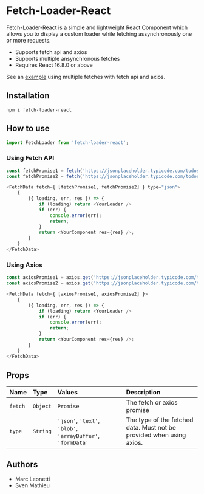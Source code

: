 Fetch-Loader-React
=======================

Fetch-Loader-React is a simple and lightweight React Component which allows you to display a custom loader while fetching assynchronously one or more requests.  

* Supports fetch api and axios
* Supports multiple ansynchronous fetches
* Requires React 16.8.0 or above

See an [example](https://jsfiddle.net/Bligoubloups/0bf248ce/22/) using multiple fetches with fetch api and axios.

## Installation

```
npm i fetch-loader-react
```

## How to use

```js
import FetchLoader from 'fetch-loader-react';
```

### Using Fetch API

```js
const fetchPromise1 = fetch('https://jsonplaceholder.typicode.com/todos/1'));
const fetchPromise2 = fetch('https://jsonplaceholder.typicode.com/todos/1'));
```
```js
<FetchData fetch={ [fetchPromise1, fetchPromise2] } type="json">
    {
        ({ loading, err, res }) => {
            if (loading) return <YourLoader />
            if (err) {
                console.error(err);
                return;
            }
            return <YourComponent res={res} />;
        }
    }
</FetchData>
```

### Using Axios

```js
const axiosPromise1 = axios.get('https://jsonplaceholder.typicode.com/todos/1'));
const axiosPromise2 = axios.get('https://jsonplaceholder.typicode.com/todos/1'));
```
```js
<FetchData fetch={ [axiosPromise1, axiosPromise2] }>
    {
        ({ loading, err, res }) => {
            if (loading) return <YourLoader />
            if (err) {
                console.error(err);
                return;
            }
            return <YourComponent res={res} />;
        }
    }
</FetchData>
```

## Props

| Name              | Type         | Values  | Description|
|:----              |:----          |:---- |:----|
| `fetch`           | `Object`     | `Promise` | The fetch or axios promise |
| `type`            | `String`      | `'json'`, `'text'`, `'blob'`, `'arrayBuffer'`, `'formData'` | The type of the fetched data. Must not be provided when using axios. |

## Authors
* Marc Leonetti
* Sven Mathieu